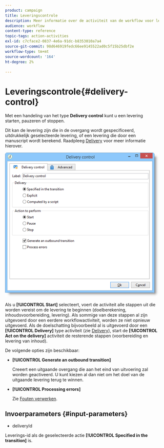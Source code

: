 ```yaml
---
product: campaign
title: Leveringscontrole
description: Meer informatie over de activiteit van de workflow voor leveringsbeheer
audience: workflow
content-type: reference
topic-tags: action-activities
exl-id: c7cface2-0837-4e6a-91dc-b8353010a7a4
source-git-commit: 98d646919fedc66ee9145522ad0c5f15b25dbf2e
workflow-type: tm+mt
source-wordcount: '164'
ht-degree: 2%

---
```


# Leveringscontrole{#delivery-control}

Met een handeling van het type **Delivery control** kunt u een levering starten, pauzeren of stoppen.

Dit kan de levering zijn die in de overgang wordt gespecificeerd, uitdrukkelijk geselecteerde levering, of een levering die door een manuscript wordt berekend. Raadpleeg [Delivery](../../workflow/using/delivery.md) voor meer informatie hierover.

![](assets/edit_diffusion_act.png)

Als u **[!UICONTROL Start]** selecteert, voert de activiteit alle stappen uit die worden vereist om de levering te beginnen (doelberekening, inhoudsvoorbereiding, levering). Als sommige van deze stappen al zijn uitgevoerd door een eerdere workflowactiviteit, worden ze niet opnieuw uitgevoerd. Als de doelschatting bijvoorbeeld al is uitgevoerd door een **[!UICONTROL Delivery]** type activiteit (zie [Delivery](../../workflow/using/delivery.md)), start de **[!UICONTROL Act on the delivery]** activiteit de resterende stappen (voorbereiding en levering van inhoud).

De volgende opties zijn beschikbaar:

* **[!UICONTROL Generate an outbound transition]**

   Creeert een uitgaande overgang die aan het eind van uitvoering zal worden geactiveerd. U kunt kiezen al dan niet om het doel van de uitgaande levering terug te winnen.

* **[!UICONTROL Processing errors]**

   Zie [Fouten verwerken](../../workflow/using/monitoring-workflow-execution.md#processing-errors).

## Invoerparameters {#input-parameters}

* deliveryId

Leverings-id als de geselecteerde actie **[!UICONTROL Specified in the transition]** is.

